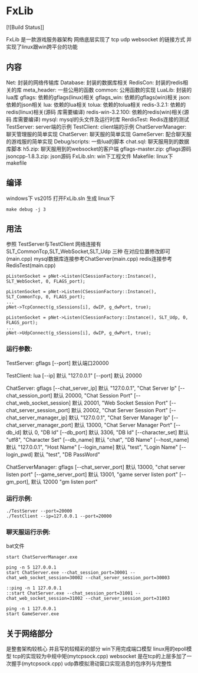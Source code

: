 FxLib
===

[![Build Status]]

FxLib 是一款游戏服务器架构 网络底层实现了 tcp udp websocket 的链接方式 并实现了linux跟win跨平台的功能

内容
-------
Net:                封装的网络传输库
Database:           封装的数据库相关
RedisCon:           封装的redis相关的库
meta_header:        一些公用的函数
common:             公用函数的实现
LuaLib:             封装的lua库
gflags:             依赖的gflags(linux)相关
gflags_win:         依赖的gflags(win)相关
json:               依赖的json相关
lua:                依赖的lua相关
tolua:              依赖的tolua相关
redis-3.2.1:        依赖的redis(linux)相关(源码 库需要编译)
redis-win-3.2.100:  依赖的redis(win)相关(源码 库需要编译)
mysql:              mysql的头文件及运行时库
RerdisTest:         Redis连接的测试
TestServer:         server端的示例
TestClient:         client端的示例
ChatServerManager:  聊天管理服的简单实现
ChatServer:         聊天服的简单实现
GameServer:         配合聊天服的游戏服的简单实现
Debug/scripts:      一些lua的脚本
chat.sql:           聊天服用到的数据库脚本
h5.zip:             聊天服用到的websocket的客户端
gflags-master.zip:  gflags源码
jsoncpp-1.8.3.zip:  json源码
FxLib.sln:          win下工程文件
Makefile:           linux下makefile

编译
-------
windows下 vs2015 打开FxLib.sln 生成
linux下
```
make debug -j 3
```

用法
------
参照 TestServer与TestClient
网络连接有 SLT_CommonTcp,SLT_WebSocket,SLT_Udp 三种 在对应位置修改即可(main.cpp)
mysql数据库连接参考ChatServer(main.cpp)
redis连接参考RedisTest(main.cpp)

```
pListenSocket = pNet->Listen(CSessionFactory::Instance(), SLT_WebSocket, 0, FLAGS_port);
```

```
pListenSocket = pNet->Listen(CSessionFactory::Instance(), SLT_CommonTcp, 0, FLAGS_port);
...
pNet->TcpConnect(g_sSessions[i], dwIP, g_dwPort, true);
```

```
pListenSocket = pNet->Listen(CSessionFactory::Instance(), SLT_Udp, 0, FLAGS_port);
...
pNet->UdpConnect(g_sSessions[i], dwIP, g_dwPort, true);
```
### 运行参数:
TestServer:
gflags
[--port] 默认端口20000

TestClient:
lua
[--ip] 默认 "127.0.0.1"
[--port] 默认 20000

ChatServer:
gflags
[--chat_server_ip] 默认 "127.0.0.1", "Chat Server Ip"
[--chat_session_port] 默认 20000, "Chat Session Port"
[--chat_web_socket_session] 默认 20001, "Web Socket Session Port"
[--chat_server_session_port] 默认 20002, "Chat Server Session Port"
[--chat_server_manager_ip] 默认 "127.0.0.1", "Chat Server Manager Ip"
[--chat_server_manager_port] 默认 13000, "Chat Server Manager Port"
[--db_id] 默认 0, "DB Id"
[--db_port] 默认 3306, "DB Id"
[--character_set] 默认 "utf8", "Character Set"
[--db_name] 默认 "chat", "DB Name"
[--host_name] 默认 "127.0.0.1", "Host Name"
[--login_name] 默认 "test", "Login Name"
[--login_pwd] 默认 "test", "DB PassWord"

ChatServerManager:
gflags
[--chat_server_port] 默认 13000, "chat server listen port"
[--game_server_port] 默认 13001, "game server listen port"
[--gm_port], 默认 12000 "gm listen port"

### 运行示例:
    ./TestServer --port=20000
    ./TestClient --ip=127.0.0.1 --port=20000

### 聊天服运行示例:
bat文件
```
start ChatServerManager.exe

ping -n 5 127.0.0.1
start ChatServer.exe --chat_session_port=30001 --chat_web_socket_session=30002 --chat_server_session_port=30003

::ping -n 1 127.0.0.1
::start ChatServer.exe --chat_session_port=31001 --chat_web_socket_session=31002 --chat_server_session_port=31003

ping -n 1 127.0.0.1
start GameServer.exe
```

关于网络部分
----------
是整套架构较核心 并且写的较精彩的部分 win下用完成端口模型 linux用的epoll模型
tcp的实现较为中规中矩(mytcpsock.cpp)
websocket 是在tcp的上层多加了一次握手(mytcpsock.cpp)
udp靠模拟滑动窗口实现消息的包序列与完整性

